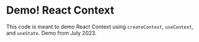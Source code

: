 # Demo! React Context

This code is meant to demo React Context using `createContext`, `useContext`, and `useState`. Demo from July 2023.
